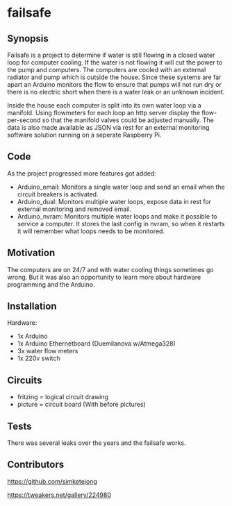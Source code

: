 failsafe
========

## Synopsis

Failsafe is a project to determine if water is still flowing in a closed water loop for computer cooling. If the water is not flowing it will cut the power to the pump and computers. The computers are cooled with an external radiator and pump which is outside the house. Since these systems are far apart an Arduino monitors the flow to ensure that pumps will not run dry or there is no electric short when there is a water leak or an unknown incident.

Inside the house each computer is split into its own water loop via a manifold. Using flowmeters for each loop an http server display the flow-per-second so that the manifold valves could be adjusted manually. The data is also made available as JSON via rest for an external monitoring software solution running on a seperate Raspberry Pi.

## Code

As the project progressed more features got added:
- Arduino_email: Monitors a single water loop and send an email when the circuit breakers is activated.
- Arduino_dual: Monitors multiple water loops, expose data in rest for external monitoring and removed email.
- Arduino_nvram: Monitors multiple water loops and make it possible to service a computer. It stores the last config in nvram, so when it restarts it will remember what loops needs to be monitored.

## Motivation

The computers are on 24/7 and with water cooling things sometimes go wrong. But it was also an opportunity to learn more about hardware programming and the Arduino.

## Installation

Hardware:

- 1x Arduino
- 1x Arduino Ethernetboard (Duemilanova w/Atmega328)
- 3x water flow meters
- 1x 220v switch

## Circuits

- fritzing = logical circuit drawing
- picture = circuit board (With before pictures)

## Tests

There was several leaks over the years and the failsafe works.

## Contributors

https://github.com/simketejong

https://tweakers.net/gallery/224980